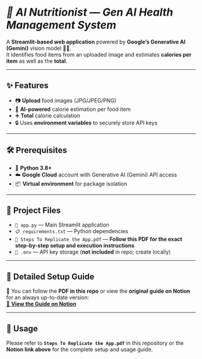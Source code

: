 # **_🍎 AI Nutritionist — Gen AI Health Management System_**

A **Streamlit-based web application** powered by **Google’s Generative AI (Gemini)** vision model 🧠📸.  
It identifies food items from an uploaded image and estimates **calories per item** as well as the **total**.  

---

## ✨ Features
- 📷 **Upload** food images (JPG/JPEG/PNG)
- 🤖 **AI-powered** calorie estimation per food item
- ➕ **Total** calorie calculation
- 🔒 Uses **environment variables** to securely store API keys

---

## 🛠 Prerequisites
- 🐍 **Python 3.8+**
- ☁️ **Google Cloud** account with Generative AI (Gemini) API access
- 📦 **Virtual environment** for package isolation

---

## 📂 Project Files
- `📜 app.py` — Main Streamlit application  
- `📋 requirements.txt` — Python dependencies  
- `📑 Steps To Replicate the App.pdf` — **Follow this PDF for the exact step-by-step setup and execution instructions**  
- `🔑 .env` — API key storage (**not included** in repo; create locally)  

---

## 📖 Detailed Setup Guide
📌 You can follow the **PDF in this repo** or view the **original guide on Notion** for an always up-to-date version:  
[🔗 **View the Guide on Notion**](https://www.notion.so/Gen-AI-App-Health-Management-System-23d26ac1a6c0803e9ca2e524785ef362?source=copy_link)

---

## 🚀 Usage
Please refer to **`Steps To Replicate the App.pdf`** in this repository or the **Notion link above** for the complete setup and usage guide.

